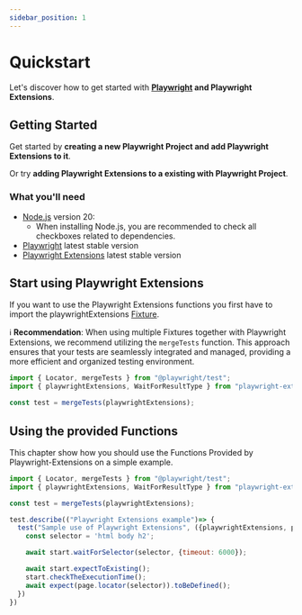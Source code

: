 ```yaml
---
sidebar_position: 1
---
```


# Quickstart

Let's discover how to get started with **[Playwright](https://playwright.dev/) and Playwright Extensions**.

## Getting Started

Get started by **creating a new Playwright Project and add Playwright Extensions to it**.

Or try **adding Playwright Extensions to a existing with Playwright Project**.

### What you'll need

- [Node.js](https://nodejs.org/en/download/) version 20:
  - When installing Node.js, you are recommended to check all checkboxes related to dependencies.
- [Playwright](https://playwright.dev/) latest stable version
- [Playwright Extensions](https://www.npmjs.com/package/playwright-extensions) latest stable version

## Start using Playwright Extensions

If you want to use the Playwright Extensions functions you first have to import the playwrightExtensions [Fixture](https://playwright.dev/docs/test-fixtures).

:information_source: **Recommendation**: When using multiple Fixtures together with Playwright Extensions, we recommend utilizing the `mergeTests` function. This approach ensures that your tests are seamlessly integrated and managed, providing a more efficient and organized testing environment.

```js
import { Locator, mergeTests } from "@playwright/test";
import { playwrightExtensions, WaitForResultType } from "playwright-extensions";

const test = mergeTests(playwrightExtensions);
```

## Using the provided Functions

This chapter show how you should use the Functions Provided by Playwright-Extensions on a simple example.

```js
import { Locator, mergeTests } from "@playwright/test";
import { playwrightExtensions, WaitForResultType } from "playwright-extensions";

const test = mergeTests(playwrightExtensions);

test.describe(("Playwright Extensions example")=> {
  test("Sample use of Playwright Extensions", ({playwrightExtensions, page})=> {
    const selector = 'html body h2';

    await start.waitForSelector(selector, {timeout: 6000});

    await start.expectToExisting();
    start.checkTheExecutionTime();
    await expect(page.locator(selector)).toBeDefined();
  })
})
```
